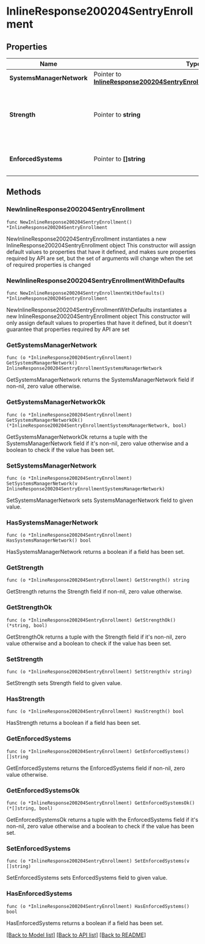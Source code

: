 # InlineResponse200204SentryEnrollment

## Properties

Name | Type | Description | Notes
------------ | ------------- | ------------- | -------------
**SystemsManagerNetwork** | Pointer to [**InlineResponse200204SentryEnrollmentSystemsManagerNetwork**](InlineResponse200204SentryEnrollmentSystemsManagerNetwork.md) |  | [optional] 
**Strength** | Pointer to **string** | The strength of the enforcement of selected system types. | [optional] 
**EnforcedSystems** | Pointer to **[]string** | The system types that the Sentry enforces. | [optional] 

## Methods

### NewInlineResponse200204SentryEnrollment

`func NewInlineResponse200204SentryEnrollment() *InlineResponse200204SentryEnrollment`

NewInlineResponse200204SentryEnrollment instantiates a new InlineResponse200204SentryEnrollment object
This constructor will assign default values to properties that have it defined,
and makes sure properties required by API are set, but the set of arguments
will change when the set of required properties is changed

### NewInlineResponse200204SentryEnrollmentWithDefaults

`func NewInlineResponse200204SentryEnrollmentWithDefaults() *InlineResponse200204SentryEnrollment`

NewInlineResponse200204SentryEnrollmentWithDefaults instantiates a new InlineResponse200204SentryEnrollment object
This constructor will only assign default values to properties that have it defined,
but it doesn't guarantee that properties required by API are set

### GetSystemsManagerNetwork

`func (o *InlineResponse200204SentryEnrollment) GetSystemsManagerNetwork() InlineResponse200204SentryEnrollmentSystemsManagerNetwork`

GetSystemsManagerNetwork returns the SystemsManagerNetwork field if non-nil, zero value otherwise.

### GetSystemsManagerNetworkOk

`func (o *InlineResponse200204SentryEnrollment) GetSystemsManagerNetworkOk() (*InlineResponse200204SentryEnrollmentSystemsManagerNetwork, bool)`

GetSystemsManagerNetworkOk returns a tuple with the SystemsManagerNetwork field if it's non-nil, zero value otherwise
and a boolean to check if the value has been set.

### SetSystemsManagerNetwork

`func (o *InlineResponse200204SentryEnrollment) SetSystemsManagerNetwork(v InlineResponse200204SentryEnrollmentSystemsManagerNetwork)`

SetSystemsManagerNetwork sets SystemsManagerNetwork field to given value.

### HasSystemsManagerNetwork

`func (o *InlineResponse200204SentryEnrollment) HasSystemsManagerNetwork() bool`

HasSystemsManagerNetwork returns a boolean if a field has been set.

### GetStrength

`func (o *InlineResponse200204SentryEnrollment) GetStrength() string`

GetStrength returns the Strength field if non-nil, zero value otherwise.

### GetStrengthOk

`func (o *InlineResponse200204SentryEnrollment) GetStrengthOk() (*string, bool)`

GetStrengthOk returns a tuple with the Strength field if it's non-nil, zero value otherwise
and a boolean to check if the value has been set.

### SetStrength

`func (o *InlineResponse200204SentryEnrollment) SetStrength(v string)`

SetStrength sets Strength field to given value.

### HasStrength

`func (o *InlineResponse200204SentryEnrollment) HasStrength() bool`

HasStrength returns a boolean if a field has been set.

### GetEnforcedSystems

`func (o *InlineResponse200204SentryEnrollment) GetEnforcedSystems() []string`

GetEnforcedSystems returns the EnforcedSystems field if non-nil, zero value otherwise.

### GetEnforcedSystemsOk

`func (o *InlineResponse200204SentryEnrollment) GetEnforcedSystemsOk() (*[]string, bool)`

GetEnforcedSystemsOk returns a tuple with the EnforcedSystems field if it's non-nil, zero value otherwise
and a boolean to check if the value has been set.

### SetEnforcedSystems

`func (o *InlineResponse200204SentryEnrollment) SetEnforcedSystems(v []string)`

SetEnforcedSystems sets EnforcedSystems field to given value.

### HasEnforcedSystems

`func (o *InlineResponse200204SentryEnrollment) HasEnforcedSystems() bool`

HasEnforcedSystems returns a boolean if a field has been set.


[[Back to Model list]](../README.md#documentation-for-models) [[Back to API list]](../README.md#documentation-for-api-endpoints) [[Back to README]](../README.md)


